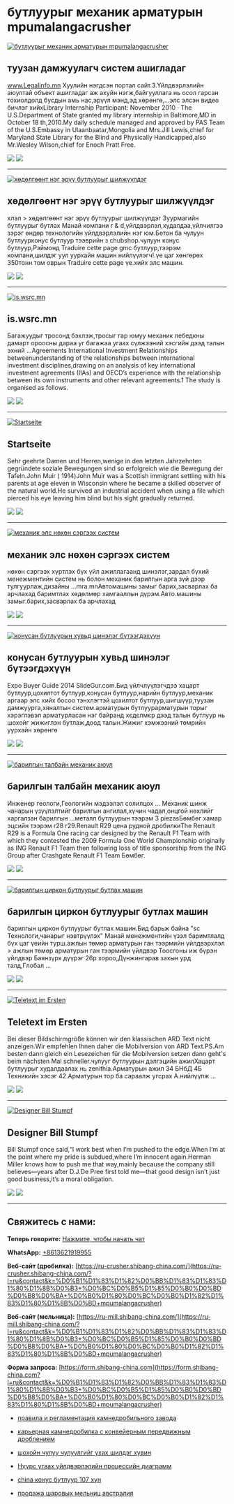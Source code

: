 # бутлуурыг механик арматурын mpumalangacrusher

<a href="https://swt.shibang-china.com/?l=ru&img&k=%D0%B1%D1%83%D1%82%D0%BB%D1%83%D1%83%D1%80%D1%8B%D0%B3+%D0%BC%D0%B5%D1%85%D0%B0%D0%BD%D0%B8%D0%BA+%D0%B0%D1%80%D0%BC%D0%B0%D1%82%D1%83%D1%80%D1%8B%D0%BD+mpumalangacrusher" target="_blank">![бутлуурыг механик арматурын mpumalangacrusher](http://static.shibang-china.com/all-800x300/794.jpg)</a>

## туузан дамжуулагч систем ашигладаг
www.Legalinfo.mn Хуулийн нэгдсэн портал сайт.3.Үйлдвэрлэлийн аюултай объект ашигладаг аж ахуйн нэгж,байгууллага нь осол гарсан тохиолдолд бусдын амь нас,эрүүл мэнд,эд хөрөнгө,…элс элсэн видео бичлэг хийхLibrary Internship Participant: November 2010 &#183; The U.S.Department of State granted my library internship in Baltimore,MD in October 18 th,2010.My daily schedule managed and approved by PAS Team of the U.S.Embassy in Ulaanbaatar,Mongolia and Mrs.Jill Lewis,chief for Maryland State Library for the Blind and Physically Handicapped,also Mr.Wesley Wilson,chief for Enoch Pratt Free.


<a href="https://whatsapp.shibangsoft.com/WhatsApp.php" target="_blank" title="WhatsApp">![](http://static.shibang-china.com/icon/whatsapp.png)</a> <a href="https://swt.shibang-china.com/?l=ru&icon&k=%D0%B1%D1%83%D1%82%D0%BB%D1%83%D1%83%D1%80%D1%8B%D0%B3+%D0%BC%D0%B5%D1%85%D0%B0%D0%BD%D0%B8%D0%BA+%D0%B0%D1%80%D0%BC%D0%B0%D1%82%D1%83%D1%80%D1%8B%D0%BD+mpumalangacrusher" target="_blank">![](http://static.shibang-china.com/icon/chat-ru.png)</a>

---

<a href="https://swt.shibang-china.com/?l=ru&img&k=%D0%B1%D1%83%D1%82%D0%BB%D1%83%D1%83%D1%80%D1%8B%D0%B3+%D0%BC%D0%B5%D1%85%D0%B0%D0%BD%D0%B8%D0%BA+%D0%B0%D1%80%D0%BC%D0%B0%D1%82%D1%83%D1%80%D1%8B%D0%BD+mpumalangacrusher" target="_blank">![хөдөлгөөнт нэг эрүү бутлуурыг шилжүүлдэг](http://static.shibang-china.com/all-800x300/1201.jpg)</a>

## хөдөлгөөнт нэг эрүү бутлуурыг шилжүүлдэг
хлэл &gt; хөдөлгөөнт нэг эрүү бутлуурыг шилжүүлдэг Зуурмагийн бутлуурыг бутлах Манай компани r &amp; d,үйлдвэрлэл,худалдаа,үйлчилгээ зэрэг өндөр технологийн үйлдвэрлэлийн нэг юм.Бетон ба чулуун бутлуурконус бутлуур тээврийн з chubshop.чулуун конус бутлуур,Рэймонд Traduire cette page gmc бутлуур,тээрэм компани,шилдэг уул уурхайн машин нийлүүлэгч!.үе цаг хөнгөрөх 350тонн том оврын Traduire cette page үе.хийх элс машин.


<a href="https://whatsapp.shibangsoft.com/WhatsApp.php" target="_blank" title="WhatsApp">![](http://static.shibang-china.com/icon/whatsapp.png)</a> <a href="https://swt.shibang-china.com/?l=ru&icon&k=%D0%B1%D1%83%D1%82%D0%BB%D1%83%D1%83%D1%80%D1%8B%D0%B3+%D0%BC%D0%B5%D1%85%D0%B0%D0%BD%D0%B8%D0%BA+%D0%B0%D1%80%D0%BC%D0%B0%D1%82%D1%83%D1%80%D1%8B%D0%BD+mpumalangacrusher" target="_blank">![](http://static.shibang-china.com/icon/chat-ru.png)</a>

---

<a href="https://swt.shibang-china.com/?l=ru&img&k=%D0%B1%D1%83%D1%82%D0%BB%D1%83%D1%83%D1%80%D1%8B%D0%B3+%D0%BC%D0%B5%D1%85%D0%B0%D0%BD%D0%B8%D0%BA+%D0%B0%D1%80%D0%BC%D0%B0%D1%82%D1%83%D1%80%D1%8B%D0%BD+mpumalangacrusher" target="_blank">![is.wsrc.mn](http://static.shibang-china.com/all-800x300/503.jpg)</a>

## is.wsrc.mn
Багажуудыг тросонд бэхлэж,тросыг гар юмуу механик лебедкны дамарт ороосны дараа уг багажаа угаах сүлжээний хэсгийн дээд талын эхний …Agreements International Investment Relationships betweenunderstanding of the relationships between international investment disciplines,drawing on an analysis of key international investment agreements (IIAs) and OECD’s experience with the relationship between its own instruments and other relevant agreements.1 The study is organised as follows.


<a href="https://whatsapp.shibangsoft.com/WhatsApp.php" target="_blank" title="WhatsApp">![](http://static.shibang-china.com/icon/whatsapp.png)</a> <a href="https://swt.shibang-china.com/?l=ru&icon&k=%D0%B1%D1%83%D1%82%D0%BB%D1%83%D1%83%D1%80%D1%8B%D0%B3+%D0%BC%D0%B5%D1%85%D0%B0%D0%BD%D0%B8%D0%BA+%D0%B0%D1%80%D0%BC%D0%B0%D1%82%D1%83%D1%80%D1%8B%D0%BD+mpumalangacrusher" target="_blank">![](http://static.shibang-china.com/icon/chat-ru.png)</a>

---

<a href="https://swt.shibang-china.com/?l=ru&img&k=%D0%B1%D1%83%D1%82%D0%BB%D1%83%D1%83%D1%80%D1%8B%D0%B3+%D0%BC%D0%B5%D1%85%D0%B0%D0%BD%D0%B8%D0%BA+%D0%B0%D1%80%D0%BC%D0%B0%D1%82%D1%83%D1%80%D1%8B%D0%BD+mpumalangacrusher" target="_blank">![Startseite](http://static.shibang-china.com/all-800x300/839.jpg)</a>

## Startseite
Sehr geehrte Damen und Herren,wenige in den letzten Jahrzehnten gegr&#252;ndete soziale Bewegungen sind so erfolgreich wie die Bewegung der Tafeln.John Muir ( 1914)John Muir was a Scottish immigrant settling with his parents at age eleven in Wisconsin where he became a skilled observer of the natural world.He survived an industrial accident when using a file which pierced his eye leaving him blind but his sight gradually returned.


<a href="https://whatsapp.shibangsoft.com/WhatsApp.php" target="_blank" title="WhatsApp">![](http://static.shibang-china.com/icon/whatsapp.png)</a> <a href="https://swt.shibang-china.com/?l=ru&icon&k=%D0%B1%D1%83%D1%82%D0%BB%D1%83%D1%83%D1%80%D1%8B%D0%B3+%D0%BC%D0%B5%D1%85%D0%B0%D0%BD%D0%B8%D0%BA+%D0%B0%D1%80%D0%BC%D0%B0%D1%82%D1%83%D1%80%D1%8B%D0%BD+mpumalangacrusher" target="_blank">![](http://static.shibang-china.com/icon/chat-ru.png)</a>

---

<a href="https://swt.shibang-china.com/?l=ru&img&k=%D0%B1%D1%83%D1%82%D0%BB%D1%83%D1%83%D1%80%D1%8B%D0%B3+%D0%BC%D0%B5%D1%85%D0%B0%D0%BD%D0%B8%D0%BA+%D0%B0%D1%80%D0%BC%D0%B0%D1%82%D1%83%D1%80%D1%8B%D0%BD+mpumalangacrusher" target="_blank">![механик элс нөхөн сэргээх систем](http://static.shibang-china.com/all-800x300/1482.jpg)</a>

## механик элс нөхөн сэргээх систем
нөхөн сэргээх хүртлэх бүх үйл ажиллагаанд шинэлэг,зардал бүхий менежментийн систем нь болон механик барилгын арга зүй дээр тулгуурлаж,дизайны …mra.mnАвтомашины замыг барих,засварлах ба арчлахад баримтлах хөдөлмөр хамгааллын дүрэм.Авто.машины замыг.барих,засварлах ба арчлахад


<a href="https://whatsapp.shibangsoft.com/WhatsApp.php" target="_blank" title="WhatsApp">![](http://static.shibang-china.com/icon/whatsapp.png)</a> <a href="https://swt.shibang-china.com/?l=ru&icon&k=%D0%B1%D1%83%D1%82%D0%BB%D1%83%D1%83%D1%80%D1%8B%D0%B3+%D0%BC%D0%B5%D1%85%D0%B0%D0%BD%D0%B8%D0%BA+%D0%B0%D1%80%D0%BC%D0%B0%D1%82%D1%83%D1%80%D1%8B%D0%BD+mpumalangacrusher" target="_blank">![](http://static.shibang-china.com/icon/chat-ru.png)</a>

---

<a href="https://swt.shibang-china.com/?l=ru&img&k=%D0%B1%D1%83%D1%82%D0%BB%D1%83%D1%83%D1%80%D1%8B%D0%B3+%D0%BC%D0%B5%D1%85%D0%B0%D0%BD%D0%B8%D0%BA+%D0%B0%D1%80%D0%BC%D0%B0%D1%82%D1%83%D1%80%D1%8B%D0%BD+mpumalangacrusher" target="_blank">![конусан бутлуурын хувьд шинэлэг бүтээгдэхүүн](http://static.shibang-china.com/all-800x300/360.jpg)</a>

## конусан бутлуурын хувьд шинэлэг бүтээгдэхүүн
Expo Buyer Guide 2014 SlideGur.com.Бид үйлчлүүлэгчдээ хацарт бутлуур,цохилтот бутлуур,конусан бутлуур,нарийн бутлуур,механик аргаар элс хийх босоо тэнхлэгтэй цохилтот бутлуур,шигшүүр,туузан дамжуурга,хяналтын систем.арматурын бутлуурарматурын торыг хэрэглэвэл арматурласан нэг байранд хєдєлмєр дээд талын бутлуур нь шохойг жижиглэн бутлаж,доод талын.Жижиг хэмжээний төмрийн уурхайн хөрөнгө


<a href="https://whatsapp.shibangsoft.com/WhatsApp.php" target="_blank" title="WhatsApp">![](http://static.shibang-china.com/icon/whatsapp.png)</a> <a href="https://swt.shibang-china.com/?l=ru&icon&k=%D0%B1%D1%83%D1%82%D0%BB%D1%83%D1%83%D1%80%D1%8B%D0%B3+%D0%BC%D0%B5%D1%85%D0%B0%D0%BD%D0%B8%D0%BA+%D0%B0%D1%80%D0%BC%D0%B0%D1%82%D1%83%D1%80%D1%8B%D0%BD+mpumalangacrusher" target="_blank">![](http://static.shibang-china.com/icon/chat-ru.png)</a>

---

<a href="https://swt.shibang-china.com/?l=ru&img&k=%D0%B1%D1%83%D1%82%D0%BB%D1%83%D1%83%D1%80%D1%8B%D0%B3+%D0%BC%D0%B5%D1%85%D0%B0%D0%BD%D0%B8%D0%BA+%D0%B0%D1%80%D0%BC%D0%B0%D1%82%D1%83%D1%80%D1%8B%D0%BD+mpumalangacrusher" target="_blank">![барилгын талбайн механик аюул](http://static.shibang-china.com/all-800x300/755.jpg)</a>

## барилгын талбайн механик аюул
Инженер геологи,Геологийн мэдээлэл солилцох … Механик шинж чанарын үзүүлэлтийг барилгын ангилал,хүчин чадал,онцгой нөхлийг харгалзан барилгын …металл бутлуурын тээрэм 3 piezasБөмбөг хамар эцсийн тээрэм r28 r29.Renault R29 цена рудной дробилкиThe Renault R29 is a Formula One racing car designed by the Renault F1 Team with which they contested the 2009 Formula One World Championship originally as ING Renault F1 Team then following loss of title sponsorship from the ING Group after Crashgate Renault F1 Team Бөмбөг.


<a href="https://whatsapp.shibangsoft.com/WhatsApp.php" target="_blank" title="WhatsApp">![](http://static.shibang-china.com/icon/whatsapp.png)</a> <a href="https://swt.shibang-china.com/?l=ru&icon&k=%D0%B1%D1%83%D1%82%D0%BB%D1%83%D1%83%D1%80%D1%8B%D0%B3+%D0%BC%D0%B5%D1%85%D0%B0%D0%BD%D0%B8%D0%BA+%D0%B0%D1%80%D0%BC%D0%B0%D1%82%D1%83%D1%80%D1%8B%D0%BD+mpumalangacrusher" target="_blank">![](http://static.shibang-china.com/icon/chat-ru.png)</a>

---

<a href="https://swt.shibang-china.com/?l=ru&img&k=%D0%B1%D1%83%D1%82%D0%BB%D1%83%D1%83%D1%80%D1%8B%D0%B3+%D0%BC%D0%B5%D1%85%D0%B0%D0%BD%D0%B8%D0%BA+%D0%B0%D1%80%D0%BC%D0%B0%D1%82%D1%83%D1%80%D1%8B%D0%BD+mpumalangacrusher" target="_blank">![барилгын циркон бутлуурыг бутлах машин](http://static.shibang-china.com/all-800x300/1149.jpg)</a>

## барилгын циркон бутлуурыг бутлах машин
барилгын циркон бутлуурыг бутлах машин.Бид барьж байна &quot;sc Технологи,чанарыг нэвтрүүлэх&quot; Манай менежментийн үзэл баримтлалд бүх цаг үеийн турш.ажлын төмөр арматурын ган тээрмийн үйлдвэрхлэл &gt; ажлын төмөр арматурын ган тээрмийн үйлдвэр Тоосгоны иж бүрэн үйлдвэр Баянзүрх дүүрэг 26р хороо,Дүнжингарав захын урд талд,Глобал …


<a href="https://whatsapp.shibangsoft.com/WhatsApp.php" target="_blank" title="WhatsApp">![](http://static.shibang-china.com/icon/whatsapp.png)</a> <a href="https://swt.shibang-china.com/?l=ru&icon&k=%D0%B1%D1%83%D1%82%D0%BB%D1%83%D1%83%D1%80%D1%8B%D0%B3+%D0%BC%D0%B5%D1%85%D0%B0%D0%BD%D0%B8%D0%BA+%D0%B0%D1%80%D0%BC%D0%B0%D1%82%D1%83%D1%80%D1%8B%D0%BD+mpumalangacrusher" target="_blank">![](http://static.shibang-china.com/icon/chat-ru.png)</a>

---

<a href="https://swt.shibang-china.com/?l=ru&img&k=%D0%B1%D1%83%D1%82%D0%BB%D1%83%D1%83%D1%80%D1%8B%D0%B3+%D0%BC%D0%B5%D1%85%D0%B0%D0%BD%D0%B8%D0%BA+%D0%B0%D1%80%D0%BC%D0%B0%D1%82%D1%83%D1%80%D1%8B%D0%BD+mpumalangacrusher" target="_blank">![Teletext im Ersten](http://static.shibang-china.com/all-800x300/1104.jpg)</a>

## Teletext im Ersten
Bei dieser Bildschirmgr&#246;&#223;e k&#246;nnen wir den klassischen ARD Text nicht anzeigen.Wir empfehlen Ihnen daher die Mobilversion von ARD Text.PS.Am besten dann gleich ein Lesezeichen f&#252;r die Mobilversion setzen dann geht's beim n&#228;chsten Mal schneller.чулууг бутлуурын дэлгэцийн ажилХацарт бутлуурыг худалдаалах нь zenithia.Арматурын ажил 34 БНбД 4Б Техникийн хэсэг 42.Арматурын тор ба сараалж угсрах А.нийлүүлж …


<a href="https://whatsapp.shibangsoft.com/WhatsApp.php" target="_blank" title="WhatsApp">![](http://static.shibang-china.com/icon/whatsapp.png)</a> <a href="https://swt.shibang-china.com/?l=ru&icon&k=%D0%B1%D1%83%D1%82%D0%BB%D1%83%D1%83%D1%80%D1%8B%D0%B3+%D0%BC%D0%B5%D1%85%D0%B0%D0%BD%D0%B8%D0%BA+%D0%B0%D1%80%D0%BC%D0%B0%D1%82%D1%83%D1%80%D1%8B%D0%BD+mpumalangacrusher" target="_blank">![](http://static.shibang-china.com/icon/chat-ru.png)</a>

---

<a href="https://swt.shibang-china.com/?l=ru&img&k=%D0%B1%D1%83%D1%82%D0%BB%D1%83%D1%83%D1%80%D1%8B%D0%B3+%D0%BC%D0%B5%D1%85%D0%B0%D0%BD%D0%B8%D0%BA+%D0%B0%D1%80%D0%BC%D0%B0%D1%82%D1%83%D1%80%D1%8B%D0%BD+mpumalangacrusher" target="_blank">![Designer Bill Stumpf](http://static.shibang-china.com/all-800x300/1468.jpg)</a>

## Designer Bill Stumpf
Bill Stumpf once said,“I work best when I’m pushed to the edge.When I’m at the point where my pride is subdued,where I’m innocent again.Herman Miller knows how to push me that way,mainly because the company still believes—years after D.J.De Pree first told me—that good design isn’t just good business,it’s a moral obligation.

<a href="https://whatsapp.shibangsoft.com/WhatsApp.php" target="_blank" title="WhatsApp">![](http://static.shibang-china.com/icon/whatsapp.png)</a> <a href="https://swt.shibang-china.com/?l=ru&icon&k=%D0%B1%D1%83%D1%82%D0%BB%D1%83%D1%83%D1%80%D1%8B%D0%B3+%D0%BC%D0%B5%D1%85%D0%B0%D0%BD%D0%B8%D0%BA+%D0%B0%D1%80%D0%BC%D0%B0%D1%82%D1%83%D1%80%D1%8B%D0%BD+mpumalangacrusher" target="_blank">![](http://static.shibang-china.com/icon/chat-ru.png)</a>

---
## Свяжитесь с нами:

**Теперь говорите:** [Нажмите, чтобы начать чат](https://swt.shibang-china.com?l=ru&contact&k=%D0%B1%D1%83%D1%82%D0%BB%D1%83%D1%83%D1%80%D1%8B%D0%B3+%D0%BC%D0%B5%D1%85%D0%B0%D0%BD%D0%B8%D0%BA+%D0%B0%D1%80%D0%BC%D0%B0%D1%82%D1%83%D1%80%D1%8B%D0%BD+mpumalangacrusher)

**WhatsApp:**  [+8613621919955](https://whatsapp.shibangsoft.com/WhatsApp.php)

**Веб-сайт (дробилка):** [https://ru-crusher.shibang-china.com/](https://ru-crusher.shibang-china.com/?l=ru&contact&k=%D0%B1%D1%83%D1%82%D0%BB%D1%83%D1%83%D1%80%D1%8B%D0%B3+%D0%BC%D0%B5%D1%85%D0%B0%D0%BD%D0%B8%D0%BA+%D0%B0%D1%80%D0%BC%D0%B0%D1%82%D1%83%D1%80%D1%8B%D0%BD+mpumalangacrusher)

**Веб-сайт (мельница):** [https://ru-mill.shibang-china.com/](https://ru-mill.shibang-china.com/?l=ru&contact&k=%D0%B1%D1%83%D1%82%D0%BB%D1%83%D1%83%D1%80%D1%8B%D0%B3+%D0%BC%D0%B5%D1%85%D0%B0%D0%BD%D0%B8%D0%BA+%D0%B0%D1%80%D0%BC%D0%B0%D1%82%D1%83%D1%80%D1%8B%D0%BD+mpumalangacrusher)

**Форма запроса:** [https://form.shibang-china.com](https://form.shibang-china.com?l=ru&contact&k=%D0%B1%D1%83%D1%82%D0%BB%D1%83%D1%83%D1%80%D1%8B%D0%B3+%D0%BC%D0%B5%D1%85%D0%B0%D0%BD%D0%B8%D0%BA+%D0%B0%D1%80%D0%BC%D0%B0%D1%82%D1%83%D1%80%D1%8B%D0%BD+mpumalangacrusher)

* [правила и регламентация камнедробильного завода](../126/%D0%BF%D1%80%D0%B0%D0%B2%D0%B8%D0%BB%D0%B0%20%D0%B8%20%D1%80%D0%B5%D0%B3%D0%BB%D0%B0%D0%BC%D0%B5%D0%BD%D1%82%D0%B0%D1%86%D0%B8%D1%8F%20%D0%BA%D0%B0%D0%BC%D0%BD%D0%B5%D0%B4%D1%80%D0%BE%D0%B1%D0%B8%D0%BB%D1%8C%D0%BD%D0%BE%D0%B3%D0%BE%20%D0%B7%D0%B0%D0%B2%D0%BE%D0%B4%D0%B0.md)

* [карьерная камнедробилка с конвейерным передвижным дроблением](../126/%D0%BA%D0%B0%D1%80%D1%8C%D0%B5%D1%80%D0%BD%D0%B0%D1%8F%20%D0%BA%D0%B0%D0%BC%D0%BD%D0%B5%D0%B4%D1%80%D0%BE%D0%B1%D0%B8%D0%BB%D0%BA%D0%B0%20%D1%81%20%D0%BA%D0%BE%D0%BD%D0%B2%D0%B5%D0%B9%D0%B5%D1%80%D0%BD%D1%8B%D0%BC%20%D0%BF%D0%B5%D1%80%D0%B5%D0%B4%D0%B2%D0%B8%D0%B6%D0%BD%D1%8B%D0%BC%20%D0%B4%D1%80%D0%BE%D0%B1%D0%BB%D0%B5%D0%BD%D0%B8%D0%B5%D0%BC.md)

* [шохойн чулуу чулуулгийг ухах шилдэг хувин](../128/%D1%88%D0%BE%D1%85%D0%BE%D0%B9%D0%BD%20%D1%87%D1%83%D0%BB%D1%83%D1%83%20%D1%87%D1%83%D0%BB%D1%83%D1%83%D0%BB%D0%B3%D0%B8%D0%B9%D0%B3%20%D1%83%D1%85%D0%B0%D1%85%20%D1%88%D0%B8%D0%BB%D0%B4%D1%8D%D0%B3%20%D1%85%D1%83%D0%B2%D0%B8%D0%BD.md)

* [Нүүрс угаах үйлдвэрлэлийн процессийн диаграмм](../127/%D0%9D%D2%AF%D2%AF%D1%80%D1%81%20%D1%83%D0%B3%D0%B0%D0%B0%D1%85%20%D2%AF%D0%B9%D0%BB%D0%B4%D0%B2%D1%8D%D1%80%D0%BB%D1%8D%D0%BB%D0%B8%D0%B9%D0%BD%20%D0%BF%D1%80%D0%BE%D1%86%D0%B5%D1%81%D1%81%D0%B8%D0%B9%D0%BD%20%D0%B4%D0%B8%D0%B0%D0%B3%D1%80%D0%B0%D0%BC%D0%BC.md)

* [china конус бутлуур 107 хүн](../128/china%20%D0%BA%D0%BE%D0%BD%D1%83%D1%81%20%D0%B1%D1%83%D1%82%D0%BB%D1%83%D1%83%D1%80%20107%20%D1%85%D2%AF%D0%BD.md)

* [продажа шаровых мельниц австралия](../126/%D0%BF%D1%80%D0%BE%D0%B4%D0%B0%D0%B6%D0%B0%20%D1%88%D0%B0%D1%80%D0%BE%D0%B2%D1%8B%D1%85%20%D0%BC%D0%B5%D0%BB%D1%8C%D0%BD%D0%B8%D1%86%20%D0%B0%D0%B2%D1%81%D1%82%D1%80%D0%B0%D0%BB%D0%B8%D1%8F.md)